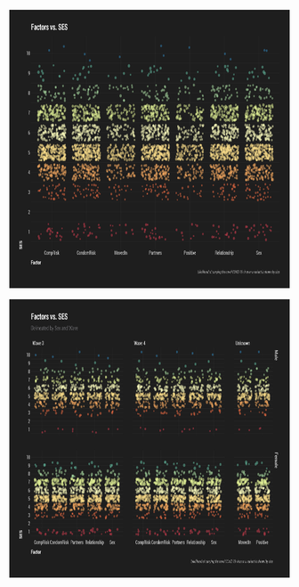 <p align="center">
<img src="img/factors_ses.png" height="500" alt="github stats" />&nbsp;&nbsp;&nbsp;&nbsp;&nbsp;
<img src="img/p_sex_wave.png" height="500" alt="most used languages" />
</p>
